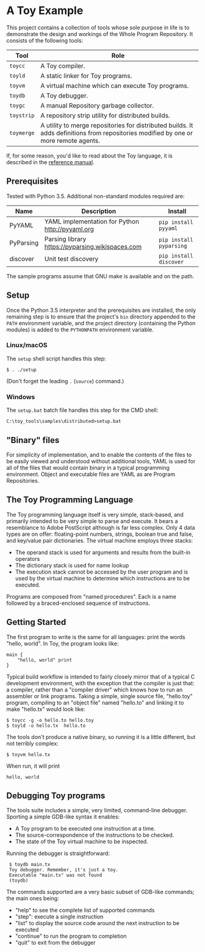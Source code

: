 # A Toy Example

This project contains a collection of tools whose sole purpose in life is to demonstrate the design and workings of the Whole Program Repository. It consists of the following tools:

Tool | Role
------------- | -------------
`toycc`  | A Toy compiler.
`toyld`  | A static linker for Toy programs.
`toyvm` | A virtual machine which can execute Toy programs.
`toydb` | A Toy debugger.
`toygc` | A manual Repository garbage collector.
`toystrip` | A repository strip utility for distributed builds.
`toymerge` | A utility to merge repositories for distributed builds. It adds definitions from repositories modified by one or more remote agents.

If, for some reason, you'd like to read about the Toy language, it is described in the [reference manual](toy_refman.nd).

## Prerequisites

Tested with Python 3.5. Additional non-standard modules required are:

Name | Description | Install
-----|-------------|--------
PyYAML | YAML implementation for Python <http://pyyaml.org> | `pip install pyyaml`
PyParsing | Parsing library <https://pyparsing.wikispaces.com> | `pip install pyparsing`
discover | Unit test discovery | `pip install discover`

The sample programs assume that GNU make is available and on the path.


## Setup

Once the Python 3.5 interpreter and the prerequisites are installed, the only remaining step is to ensure that the project's `bin` directory appended to the `PATH` environment variable, and the project directory (containing the Python modules) is added to the `PYTHONPATH` environment variable. 

### Linux/macOS

The `setup` shell script handles this step:

    $ . ./setup

(Don't forget the leading `.` (`source`) command.)

### Windows

The `setup.bat` batch file handles this step for the CMD shell:

    C:\toy_tools\samples\distributed>setup.bat


## "Binary" files

For simplicity of implementation, and to enable the contents of the files to be easily viewed and understood without additional tools, YAML is used for all of the files that would contain binary in a typical programming environment. Object and executable files are YAML as are Program Repositories.


## The Toy Programming Language

The Toy programming language itself is very simple, stack-based, and primarily intended to be very simple to parse and execute. It bears a resemblance to Adobe PostScript although is far less complex. Only 4 data types are on offer: floating-point numbers, strings, boolean true and false, and key/value pair dictionaries. The virtual machine employs three stacks:

- The operand stack is used for arguments and results from the built-in operators
- The dictionary stack is used for name lookup
- The execution stack cannot be accessed by the user program and is used by the virtual machine to determine which instructions are to be executed.

Programs are composed from "named procedures". Each is a name followed by a braced-enclosed sequence of instructions.


Getting Started
----
The first program to write is the same for all languages: print the words "hello, world". In Toy, the program looks like:

    main {
        "hello, world" print
    }

Typical build workflow is intended to fairly closely mirror that of a typical C development environment, with the exception that the compiler is just that: a compiler, rather than a "compiler driver" which knows how to run an assembler or link programs. Taking a simple, single source file, "hello.toy" program, compiling to an "object file" named "hello.to" and linking it to make "hello.tx" would look like:

    $ toycc -g -o hello.to hello.toy
    $ toyld -o hello.tx  hello.to

The tools don't produce a native binary, so running it is a little different, but not terribly complex:

    $ toyvm hello.tx

When run, it will print

    hello, world


Debugging Toy programs
---
The tools suite includes a simple, very limited, command-line debugger. Sporting a simple GDB-like syntax it enables:

 - A Toy program to be executed one instruction at a time.
 - The source-correspondence of the instructions to be checked.
 - The state of the Toy virtual machine to be inspected.

Running the debugger is straightforward:

     $ toydb main.tx
     Toy debugger. Remember, it's just a toy.
     Executable "main.tx" was not found
     (toydb)

The commands supported are a very basic subset of GDB-like commands; the main ones being:

- "help" to see the complete list of supported commands
- "step": execute a single instruction
- "list" to display the source code around the next instruction to be executed
- "continue" to run the program to completion
- "quit" to exit from the debugger
